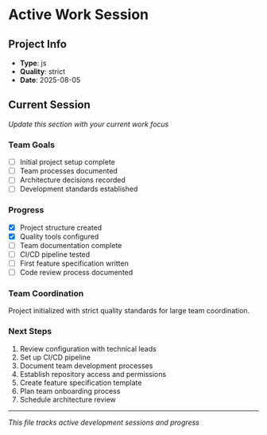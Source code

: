# Active Work Session

## Project Info
- **Type**: js
- **Quality**: strict
- **Date**: 2025-08-05

## Current Session
*Update this section with your current work focus*

### Team Goals
- [ ] Initial project setup complete
- [ ] Team processes documented
- [ ] Architecture decisions recorded
- [ ] Development standards established

### Progress
- [x] Project structure created
- [x] Quality tools configured
- [ ] Team documentation complete
- [ ] CI/CD pipeline tested
- [ ] First feature specification written
- [ ] Code review process documented

### Team Coordination
Project initialized with strict quality standards for large team coordination.

### Next Steps
1. Review configuration with technical leads
2. Set up CI/CD pipeline
3. Document team development processes
4. Establish repository access and permissions
5. Create feature specification template
6. Plan team onboarding process
7. Schedule architecture review

---
*This file tracks active development sessions and progress*

